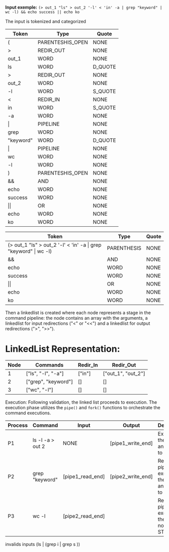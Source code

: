 **Input exemple:**
`(> out_1 "ls" > out_2 '-l' < 'in' -a | grep "keyword" | wc -l) && echo success || echo ko`

The input is tokenized and categorized

| Token     | Type      | Quote   |
|-----------|-----------|---------|
| (         | PARENTESHIS_OPEN | NONE    |
| >         | REDIR_OUT | NONE    |
| out_1     | WORD      | NONE    |
| ls        | WORD      | D_QUOTE |
| >         | REDIR_OUT | NONE    |
| out_2     | WORD      | NONE    |
| -l        | WORD      | S_QUOTE |
| <         | REDIR_IN  | NONE    |
| in        | WORD      | S_QUOTE |
| -a        | WORD      | NONE    |
| &#124;    | PIPELINE  | NONE    |
| grep      | WORD      | NONE    |
| "keyword" | WORD      | D_QUOTE |
| &#124;    | PIPELINE  | NONE    |
| wc        | WORD      | NONE    |
| -l        | WORD      | NONE    |
| )         | PARENTESHIS_OPEN | NONE    |
| &&        | AND      | NONE    |
| echo        | WORD      | NONE    |
| success        | WORD      | NONE    |
| &#124;&#124;        | OR      | NONE    |
| echo        | WORD      | NONE    |
| ko        | WORD      | NONE    |


| Token     | Type      | Quote   |
|-----------|-----------|---------|
| (> out_1 "ls" > out_2 '-l' < 'in' -a &#124; grep "keyword" &#124; wc -l) | PARENTHESIS | NONE
| &&        | AND      | NONE    |
| echo        | WORD      | NONE    |
| success        | WORD      | NONE    |
| &#124;&#124;        | OR      | NONE    |
| echo        | WORD      | NONE    |
| ko        | WORD      | NONE    |


Then a linkedlist is created where each node represents a stage in the command pipeline:
the node contains an array with the arguments, a linkedlist for input redirections ("<" or "<<")
and a linkedlist for output redirections (">", ">>").
# LinkedList Representation:

| Node | Commands            | Redir_In        | Redir_Out          |
|------|---------------------|-----------------|--------------------|
| 1    | ["ls", "-l", "-a"]  | ["in"]          | ["out_1", "out_2"] |
| 2    | ["grep", "keyword"] | []              | []                 |
| 3    | ["wc", "-l"]        | []              | []                 |


Execution:
Following validation, the linked list proceeds to execution. The execution phase utilizes the `pipe()` and `fork()` functions to orchestrate the command executions.

| Process | Command             | Input             | Output             | Description      |
|---------|---------------------|-------------------|-------------------|-------------------|
| P1      | ls -l -a > out 2    |   NONE            | [pipe1_write_end] | Executes the node and writes to pipe1 |
| P2      | grep "keyword"      | [pipe1_read_end]  | [pipe2_write_end] | Reads from pipe1 executes the node, and writes to pipe2. |
| P3      | wc -l               | [pipe2_read_end]  |                   | Reads from pipe2 and executes the last node to the STDOUT. |



invalids inputs
(ls | (grep i | grep s ))
